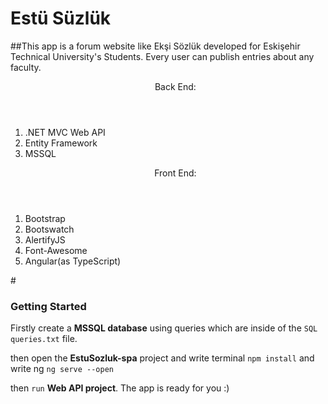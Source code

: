 # Estü Süzlük

 ##This app is a forum website like Ekşi Sözlük developed for Eskişehir Technical University's Students. Every user can publish entries about any faculty.
 
 <ol>
  <header>Back End:</header>
  <li>.NET MVC Web API</li>
  <li>Entity Framework</li>
  <li>MSSQL</li>
</ol>
<ol>
  <header>Front End:</header>
  <li>Bootstrap</li>
  <li>Bootswatch</li>
  <li>AlertifyJS</li>
  <li>Font-Awesome</li>
  <li>Angular(as TypeScript)</li>
</ol>
# 



### Getting Started

Firstly create a <b>MSSQL database</b> using queries which are inside of the ```SQL queries.txt``` file.

then open the <b>EstuSozluk-spa</b> project and write terminal ```npm install``` and write ng ```ng serve --open```

then ```run``` <b>Web API project</b>. The app is ready for you :)
